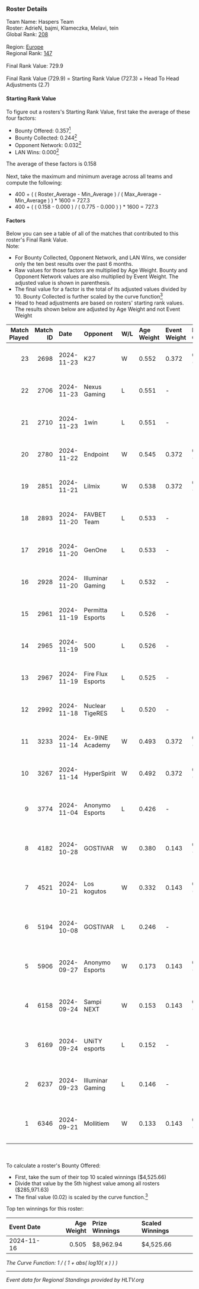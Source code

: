 ### Roster Details<br />
Team Name: Haspers Team<br />
Roster: AdrieN, bajmi, Klameczka, Melavi, tein<br />
Global Rank: [208](../../standings_global_2025_02_28.md)<br />
<br />
Region: [Europe]( ../../standings_europe_2025_02_28.md)<br />
Regional Rank: [147]( ../../standings_europe_2025_02_28.md)<br />
<br />
Final Rank Value:  729.9<br />
<br />
Final Rank Value (729.9) = Starting Rank Value (727.3) + Head To Head Adjustments (2.7)<br />

#### Starting Rank Value<br />
To figure out a rosters's Starting Rank Value, first take the average of these four factors:<br />
- Bounty Offered: 0.357[<sup>1</sup>](#table2)
- Bounty Collected: 0.244[<sup>2</sup>](#table1)
- Opponent Network: 0.032[<sup>2</sup>](#table1)
- LAN Wins: 0.000[<sup>2</sup>](#table1)

The average of these factors is 0.158<br />
<br />
Next, take the maximum and minimum average across all teams and compute the following:<br />
- 400 + ( ( Roster_Average - Min_Average ) / ( Max_Average - Min_Average ) ) * 1600 = 727.3
- 400 + ( ( 0.158 - 0.000 ) / ( 0.775 - 0.000 ) ) * 1600 = 727.3


#### Factors<br />
Below you can see a table of all of the matches that contributed to this roster's Final Rank Value.<br />
Note:<br />

- For Bounty Collected, Opponent Network, and LAN Wins, we consider only the ten best results over the past 6 months.
- Raw values for those factors are multiplied by Age Weight. Bounty and Opponent Network values are also multiplied by Event Weight. The adjusted value is shown in parenthesis.
- The final value for a factor is the total of its adjusted values divided by 10. Bounty Collected is further scaled by the curve function[<sup>3</sup>](#curveFunction)
- Head to head adjustments are based on rosters' starting rank values. The results shown below are adjusted by Age Weight and not Event Weight
<span id="table1"></span><br />


| Match Played | Match ID | Date       | Opponent          | W/L | Age Weight | Event Weight | Bounty Collected | Opponent Network | LAN Wins  | H2H Adj. | Roster                                 |
| -: | -: | :- | :- | :- | :- | :- | :- | :- | :- | -: | :- |
|           23 |     2698 | 2024-11-23 | K27               | W   | 0.552      | 0.372        | 0.010 (0.002)    | 0.634 (0.130)    | 0 (0.000) |    12.85 | AdrieN, bajmi, Klameczka, Melavi, tein |
|           22 |     2706 | 2024-11-23 | Nexus Gaming      | L   | 0.551      | -            | -                | -                | -         |    -1.54 | AdrieN, bajmi, Klameczka, Melavi, tein |
|           21 |     2710 | 2024-11-23 | 1win              | L   | 0.551      | -            | -                | -                | -         |    -7.27 | AdrieN, bajmi, Klameczka, Melavi, tein |
|           20 |     2780 | 2024-11-22 | Endpoint          | W   | 0.545      | 0.372        | 0.010 (0.002)    | 0.417 (0.085)    | 0 (0.000) |     9.95 | AdrieN, bajmi, Klameczka, Melavi, tein |
|           19 |     2851 | 2024-11-21 | Lilmix            | W   | 0.538      | 0.372        | 0.001 (0.000)    | 0.141 (0.028)    | 0 (0.000) |     6.29 | AdrieN, bajmi, Klameczka, Melavi, tein |
|           18 |     2893 | 2024-11-20 | FAVBET Team       | L   | 0.533      | -            | -                | -                | -         |    -3.76 | AdrieN, bajmi, Klameczka, Melavi, tein |
|           17 |     2916 | 2024-11-20 | GenOne            | L   | 0.533      | -            | -                | -                | -         |    -4.90 | AdrieN, bajmi, Klameczka, Melavi, tein |
|           16 |     2928 | 2024-11-20 | Illuminar Gaming  | L   | 0.532      | -            | -                | -                | -         |    -5.55 | AdrieN, bajmi, Klameczka, Melavi, tein |
|           15 |     2961 | 2024-11-19 | Permitta Esports  | L   | 0.526      | -            | -                | -                | -         |    -6.79 | AdrieN, bajmi, Klameczka, Melavi, tein |
|           14 |     2965 | 2024-11-19 | 500               | L   | 0.526      | -            | -                | -                | -         |    -1.97 | AdrieN, bajmi, Klameczka, Melavi, tein |
|           13 |     2967 | 2024-11-19 | Fire Flux Esports | L   | 0.525      | -            | -                | -                | -         |    -3.15 | AdrieN, bajmi, Klameczka, Melavi, tein |
|           12 |     2992 | 2024-11-18 | Nuclear TigeRES   | L   | 0.520      | -            | -                | -                | -         |    -6.05 | AdrieN, bajmi, Klameczka, Melavi, tein |
|           11 |     3233 | 2024-11-14 | Ex-9INE Academy   | W   | 0.493      | 0.372        | 0.000 (0.000)    | 0.039 (0.007)    | 0 (0.000) |     4.40 | AdrieN, bajmi, Klameczka, Melavi, tein |
|           10 |     3267 | 2024-11-14 | HyperSpirit       | W   | 0.492      | 0.372        | 0.004 (0.001)    | 0.131 (0.024)    | 0 (0.000) |     6.48 | AdrieN, bajmi, Klameczka, Melavi, tein |
|            9 |     3774 | 2024-11-04 | Anonymo Esports   | L   | 0.426      | -            | -                | -                | -         |    -4.50 | AdrieN, bajmi, hfah, Klameczka, Markoś |
|            8 |     4182 | 2024-10-28 | GOSTIVAR          | W   | 0.380      | 0.143        | 0.000 (0.000)    | 0.035 (0.002)    | 0 (0.000) |     2.70 | AdrieN, bajmi, hfah, Klameczka, Markoś |
|            7 |     4521 | 2024-10-21 | Los kogutos       | W   | 0.332      | 0.143        | 0.038 (0.002)    | 0.572 (0.027)    | 0 (0.000) |     8.82 | AdrieN, bajmi, hfah, Klameczka, Markoś |
|            6 |     5194 | 2024-10-08 | GOSTIVAR          | L   | 0.246      | -            | -                | -                | -         |    -6.01 | AdrieN, bajmi, hfah, Klameczka, Markoś |
|            5 |     5906 | 2024-09-27 | Anonymo Esports   | W   | 0.173      | 0.143        | 0.046 (0.001)    | 0.792 (0.020)    | 0 (0.000) |     3.66 | AdrieN, bajmi, hfah, Klameczka, Markoś |
|            4 |     6158 | 2024-09-24 | Sampi NEXT        | W   | 0.153      | 0.143        | 0.000 (0.000)    | 0.027 (0.001)    | 0 (0.000) |     1.09 | AdrieN, bajmi, hfah, Klameczka, Markoś |
|            3 |     6169 | 2024-09-24 | UNiTY esports     | L   | 0.152      | -            | -                | -                | -         |    -1.41 | AdrieN, bajmi, hfah, Klameczka, Markoś |
|            2 |     6237 | 2024-09-23 | Illuminar Gaming  | L   | 0.146      | -            | -                | -                | -         |    -1.28 | AdrieN, bajmi, hfah, Klameczka, Markoś |
|            1 |     6346 | 2024-09-21 | Mollitiem         | W   | 0.133      | 0.143        | 0.000 (0.000)    | 0.000 (0.000)    | 0 (0.000) |     0.58 | AdrieN, bajmi, hfah, Klameczka, Markoś |

<br />
<span id="table2"></span><br />
To calculate a roster's Bounty Offered:<br />

- First, take the sum of their top 10 scaled winnings ($4,525.66)
- Divide that value by the 5th highest value among all rosters ($285,971.63)
- The final value (0.02) is scaled by the curve function.[<sup>3</sup>](#curveFunction)

Top ten winnings for this roster:<br />

| Event Date | Age Weight | Prize Winnings | Scaled Winnings |
| :- | -: | :- | :- |
| 2024-11-16 |      0.505 | $8,962.94      | $4,525.66       |


<span id="curveFunction"></span>_The Curve Function: 1 / ( 1 + abs( log10( x ) ) )_<br />

---
_Event data for Regional Standings provided by HLTV.org_<br />
